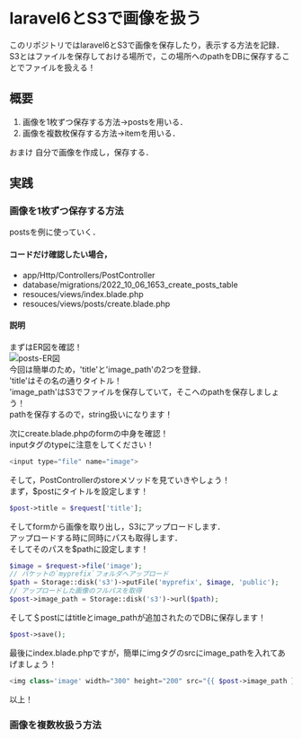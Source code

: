# laravel6とS3で画像を扱う

このリポジトリではlaravel6とS3で画像を保存したり，表示する方法を記録．  
S3とはファイルを保存しておける場所で，この場所へのpathをDBに保存することでファイルを扱える！  


## 概要

1. 画像を1枚ずつ保存する方法->postsを用いる．  
2. 画像を複数枚保存する方法->itemを用いる．  

おまけ 自分で画像を作成し，保存する．


## 実践


### 画像を1枚ずつ保存する方法

postsを例に使っていく．  

#### コードだけ確認したい場合，
- app/Http/Controllers/PostController  
- database/migrations/2022_10_06_1653_create_posts_table
- resouces/views/index.blade.php
- resouces/views/posts/create.blade.php

#### 説明

まずはER図を確認！  
![posts-ER図](https://user-images.githubusercontent.com/82089820/194734336-c1adef6c-757a-4f7b-aadd-56b43413847d.png)  
今回は簡単のため，'title'と'image_path'の2つを登録．  
'title'はその名の通りタイトル！  
'image_path'はS3でファイルを保存していて，そこへのpathを保存しましょう！  
pathを保存するので，string扱いになります！

次にcreate.blade.phpのformの中身を確認！  
inputタグのtypeに注意をしてください！
```php
<input type="file" name="image">
```

そして，PostControllerのstoreメソッドを見ていきやしょう！  
まず，$postにタイトルを設定します！

```php
$post->title = $request['title'];
```

そしてformから画像を取り出し，S3にアップロードします．  
アップロードする時に同時にパスも取得します．  
そしてそのパスを$pathに設定します！
```php
$image = $request->file('image');
// バケットの`myprefix`フォルダへアップロード
$path = Storage::disk('s3')->putFile('myprefix', $image, 'public');
// アップロードした画像のフルパスを取得
$post->image_path = Storage::disk('s3')->url($path);
```

そして＄postにはtitleとimage_pathが追加されたのでDBに保存します！
```php
$post->save();
```

最後にindex.blade.phpですが，簡単にimgタグのsrcにimage_pathを入れてあげましょう！
```php
<img class='image' width="300" height="200" src="{{ $post->image_path }}">
```

以上！


### 画像を複数枚扱う方法
